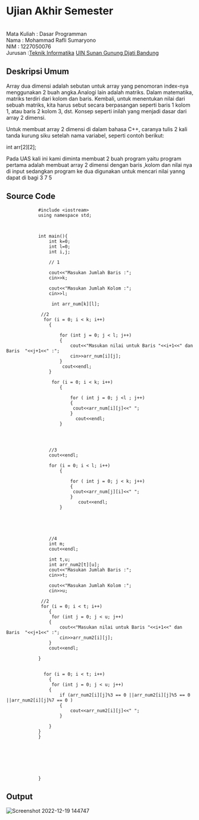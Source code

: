 # Ujian Akhir Semester 
<br>Mata Kuliah 	: Dasar Programman
<br> Nama		: Mohammad Rafli Sumaryono
<br>NIM		:	1227050076
<br>Jurusan		:[Teknik Informatika](http://if.uinsgd.ac.id/) [UIN Sunan Gunung Djati Bandung](https://uinsgd.ac.id/) 

## Deskripsi Umum
Array dua dimensi adalah sebutan untuk array yang penomoran index-nya menggunakan 2 buah angka.Analogi lain adalah matriks. Dalam matematika, matriks terdiri dari kolom dan baris. Kembali, untuk menentukan nilai dari sebuah matriks, kita harus sebut secara berpasangan seperti baris 1 kolom 1, atau baris 2 kolom 3, dst. Konsep seperti inilah yang menjadi dasar dari array 2 dimensi.

Untuk membuat array 2 dimensi di dalam bahasa C++, caranya tulis 2 kali tanda kurung siku setelah nama variabel, seperti contoh berikut:

int arr[2][2];

Pada UAS kali ini kami diminta membuat 2 buah program yaitu program pertama adalah membuat array 2 dimensi dengan baris ,kolom dan nilai nya di input sedangkan program ke dua digunakan untuk mencari nilai yanng dapat di bagi 3 7 5
## Source Code
                #include <iostream>
                using namespace std;



                int main(){
                    int k=0;
                    int l=0;
                    int i,j;

                    // 1

                    cout<<"Masukan Jumlah Baris :";
                    cin>>k;

                    cout<<"Masukan Jumlah Kolom :";
                    cin>>l;

                     int arr_num[k][l];

                 //2
                  for (i = 0; i < k; i++)
                    {

                        for (int j = 0; j < l; j++)
                        {
                            cout<<"Masukan nilai untuk Baris "<<i+1<<" dan Baris  "<<j+1<<" :"; 
                            cin>>arr_num[i][j];
                        }
                         cout<<endl;
                    } 

                     for (i = 0; i < k; i++)
                        {

                            for ( int j = 0; j <l ; j++)
                            { 
                             cout<<arr_num[i][j]<<" ";     
                            }  
                              cout<<endl;   
                        }




                    //3
                    cout<<endl;

                    for (i = 0; i < l; i++)
                        {

                            for ( int j = 0; j < k; j++)
                            { 
                             cout<<arr_num[j][i]<<" ";     
                            }  
                               cout<<endl;   
                        }





                    //4
                    int m;
                    cout<<endl;

                    int t,u;
                    int arr_num2[t][u];
                    cout<<"Masukan Jumlah Baris :";
                    cin>>t;

                    cout<<"Masukan Jumlah Kolom :";
                    cin>>u;

                 //2
                 for (i = 0; i < t; i++)
                    {
                     for (int j = 0; j < u; j++)
                    { 
                        cout<<"Masukan nilai untuk Baris "<<i+1<<" dan Baris  "<<j+1<<" :"; 
                        cin>>arr_num2[i][j];
                    }
                    cout<<endl;

                }


                  for (i = 0; i < t; i++)
                    {
                     for (int j = 0; j < u; j++)
                    {
                        if (arr_num2[i][j]%3 == 0 ||arr_num2[i][j]%5 == 0 ||arr_num2[i][j]%7 == 0 )
                        {
                            cout<<arr_num2[i][j]<<" ";   
                        }  

                    }
                }
                }







                }
## Output
![Screenshot 2022-12-19 144747](https://user-images.githubusercontent.com/71733796/208374447-a38c0dfa-b1b0-431d-8c72-40d8635b5f21.png)

